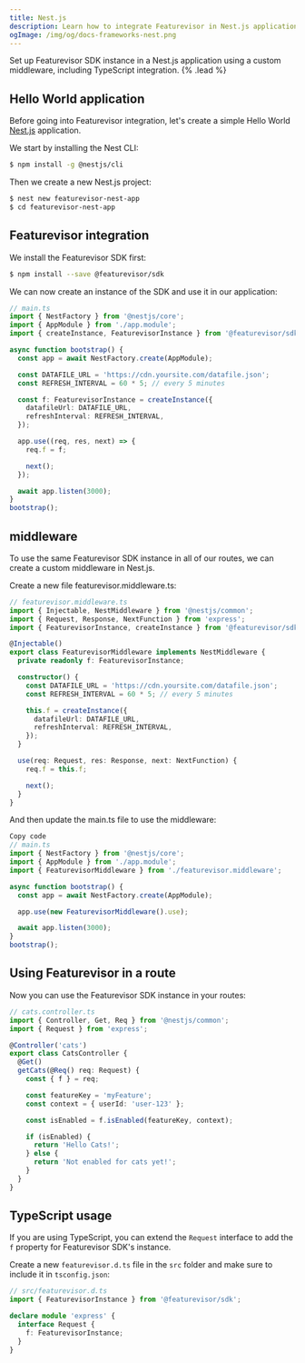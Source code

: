 ```yaml
---
title: Nest.js
description: Learn how to integrate Featurevisor in Nest.js applications
ogImage: /img/og/docs-frameworks-nest.png
---
```


Set up Featurevisor SDK instance in a Nest.js application using a custom middleware, including TypeScript integration. {% .lead %}

## Hello World application

Before going into Featurevisor integration, let's create a simple Hello World [Nest.js](https://nestjs.com/) application.

We start by installing the Nest CLI:

```bash
$ npm install -g @nestjs/cli
```

Then we create a new Nest.js project:

```bash
$ nest new featurevisor-nest-app
$ cd featurevisor-nest-app
```

## Featurevisor integration

We install the Featurevisor SDK first:

```bash
$ npm install --save @featurevisor/sdk
```

We can now create an instance of the SDK and use it in our application:

```typescript
// main.ts
import { NestFactory } from '@nestjs/core';
import { AppModule } from './app.module';
import { createInstance, FeaturevisorInstance } from '@featurevisor/sdk';

async function bootstrap() {
  const app = await NestFactory.create(AppModule);

  const DATAFILE_URL = 'https://cdn.yoursite.com/datafile.json';
  const REFRESH_INTERVAL = 60 * 5; // every 5 minutes

  const f: FeaturevisorInstance = createInstance({
    datafileUrl: DATAFILE_URL,
    refreshInterval: REFRESH_INTERVAL,
  });

  app.use((req, res, next) => {
    req.f = f;

    next();
  });

  await app.listen(3000);
}
bootstrap();
```

## middleware

To use the same Featurevisor SDK instance in all of our routes, we can create a custom middleware in Nest.js.

Create a new file featurevisor.middleware.ts:

```typescript
// featurevisor.middleware.ts
import { Injectable, NestMiddleware } from '@nestjs/common';
import { Request, Response, NextFunction } from 'express';
import { FeaturevisorInstance, createInstance } from '@featurevisor/sdk';

@Injectable()
export class FeaturevisorMiddleware implements NestMiddleware {
  private readonly f: FeaturevisorInstance;

  constructor() {
    const DATAFILE_URL = 'https://cdn.yoursite.com/datafile.json';
    const REFRESH_INTERVAL = 60 * 5; // every 5 minutes

    this.f = createInstance({
      datafileUrl: DATAFILE_URL,
      refreshInterval: REFRESH_INTERVAL,
    });
  }

  use(req: Request, res: Response, next: NextFunction) {
    req.f = this.f;

    next();
  }
}
```

And then update the main.ts file to use the middleware:

```typescript
Copy code
// main.ts
import { NestFactory } from '@nestjs/core';
import { AppModule } from './app.module';
import { FeaturevisorMiddleware } from './featurevisor.middleware';

async function bootstrap() {
  const app = await NestFactory.create(AppModule);

  app.use(new FeaturevisorMiddleware().use);

  await app.listen(3000);
}
bootstrap();
```

## Using Featurevisor in a route

Now you can use the Featurevisor SDK instance in your routes:

```typescript
// cats.controller.ts
import { Controller, Get, Req } from '@nestjs/common';
import { Request } from 'express';

@Controller('cats')
export class CatsController {
  @Get()
  getCats(@Req() req: Request) {
    const { f } = req;

    const featureKey = 'myFeature';
    const context = { userId: 'user-123' };

    const isEnabled = f.isEnabled(featureKey, context);

    if (isEnabled) {
      return 'Hello Cats!';
    } else {
      return 'Not enabled for cats yet!';
    }
  }
}
```

## TypeScript usage

If you are using TypeScript, you can extend the `Request` interface to add the `f` property for Featurevisor SDK's instance.

Create a new `featurevisor.d.ts` file in the `src` folder and make sure to include it in `tsconfig.json`:

```typescript
// src/featurevisor.d.ts
import { FeaturevisorInstance } from '@featurevisor/sdk';

declare module 'express' {
  interface Request {
    f: FeaturevisorInstance;
  }
}
```
